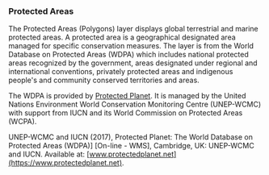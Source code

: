 ### Protected Areas

The Protected Areas (Polygons) layer displays global terrestrial and marine protected areas. A protected area is a geographical designated area managed for specific conservation measures. The layer is from the World Database on Protected Areas (WDPA) which includes national protected areas recognized by the government, areas designated under regional and international conventions, privately protected areas and indigenous people's and community conserved territories and areas.

The WDPA is provided by [Protected Planet](https://www.protectedplanet.net). It is managed by the United Nations Environment World Conservation Monitoring Centre (UNEP-WCMC) with support from IUCN and its World Commission on Protected Areas (WCPA).

UNEP-WCMC and IUCN (2017), Protected Planet: The World Database on Protected Areas (WDPA)] [On-line - WMS], Cambridge, UK: UNEP-WCMC and IUCN. Available at: [www.protectedplanet.net](https://www.protectedplanet.net).
